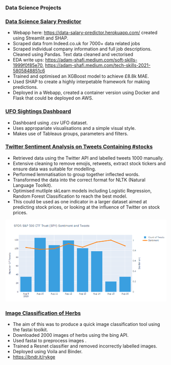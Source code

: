 ### Data Science Projects

### [Data Science Salary Predictor](https://github.com/AdamShafi92/ds-salary-predictor)
* Webapp here: https://data-salary-predictor.herokuapp.com/ created using Streamlit and SHAP.
* Scraped data from Indeed.co.uk for 7000+ data related jobs
* Scraped individual company information and full job descriptions. Cleaned using Pandas. Text data cleaned and vectorised
* EDA write ups: https://adam-shafi.medium.com/soft-skills-1999f0f85e70, https://adam-shafi.medium.com/tech-skills-2021-5805848851c6 
* Trained and optimised an XGBoost model to achieve £8.8k MAE.
* Used SHAP to create a highly interpetable framework for making predictions.
* Deployed in a Webapp, created a container version using Docker and Flask that could be deployed on AWS.


### [UFO Sightings Dashboard](https://public.tableau.com/profile/adam.shafi6605#!/vizhome/UFOSightingsDashboard_16041450574280/Dashboard1)
* Dashboard using .csv UFO dataset.
* Uses appropariate visualisations and a simple visual style.
* Makes use of Tableaus groups, parameters and filters.


### [Twitter Sentiment Analysis on Tweets Containing #stocks](https://github.com/AdamShafi92/Twitter-Sentiment-Analysis)
* Retrieved data using the Twitter API and labelled tweets 1000 manually.
* Extensive cleaning to remove emojis, retweets, extract stock tickers and ensure data was suitable for modelling.
* Performed lemmatisation to group together inflected words.
* Transformed the data into the correct format for NLTK (Natural Language Toolkit).
* Optimised mutliple skLearn models including Logistic Regression, Random Forest Classification to reach the best model.
* This could be used as one indicator in a larger dataset aimed at predicting stock prices, or looking at the influence of Twitter on stock prices.

![](./images/SPY_sentiment_2.PNG)

### [Image Classification of Herbs](https://github.com/AdamShafi92/Herb-Classification)
* The aim of this was to produce a quick image classification tool using the fastai toolkit.
* Downloaded 2000 images of herbs using the bing API.
* Used fastai to preprocess images .
* Trained a Resnet classifier and removed incorrectly labelled images.
* Deployed using Voila and Binder.
* https://bndr.it/rykge




